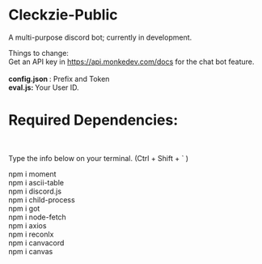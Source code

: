 # Cleckzie-Public

A multi-purpose discord bot; currently in development. 

Things to change: <br> 
Get an API key in https://api.monkedev.com/docs for the chat bot feature. <br> <br>
<b>config.json </b>:  Prefix and Token <br>
<b> eval.js: </b> Your User ID. <br>

<h1>Required Dependencies: </h1> <br>
<p> Type the info below on your terminal. (Ctrl + Shift + ` ) </p>
<div>
npm i moment <br>
npm i ascii-table <br>
npm i discord.js <br>
npm i child-process <br>
npm i got <br>
npm i node-fetch <br>
npm i axios <br>
npm i reconlx <br>
npm i canvacord <br>
npm i canvas <br> 

</div>
